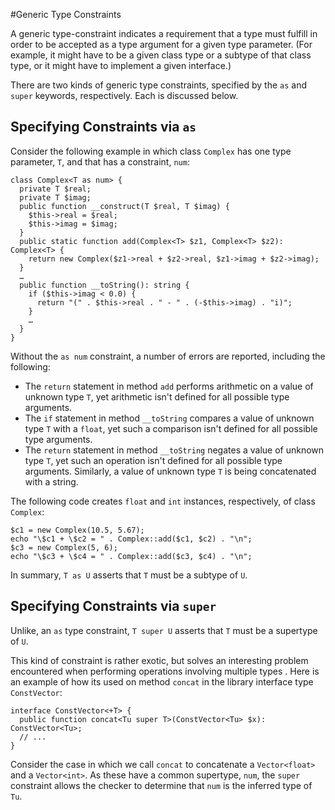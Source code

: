 #Generic Type Constraints

A generic type-constraint indicates a requirement that a type must fulfill in order to be accepted as a type argument for a given type parameter. (For example, it might have to be a given class type or a subtype of that class type, or it might have to implement a given interface.) 

There are two kinds of generic type constraints, specified by the `as` and `super` keywords, respectively. Each is discussed below. 

## Specifying Constraints via `as`

Consider the following example in which class `Complex` has one type parameter, `T`, and that has a constraint, `num`:

```hack
class Complex<T as num> {
  private T $real;
  private T $imag;
  public function __construct(T $real, T $imag) {
    $this->real = $real;
    $this->imag = $imag;
  }
  public static function add(Complex<T> $z1, Complex<T> $z2): Complex<T> {
    return new Complex($z1->real + $z2->real, $z1->imag + $z2->imag);
  }
  …
  public function __toString(): string {
    if ($this->imag < 0.0) {                                                       
      return "(" . $this->real . " - " . (-$this->imag) . "i)";
    }
    …
  }
}
```

Without the `as num` constraint, a number of errors are reported, including the following: 
 * The `return` statement in method `add` performs arithmetic on a value of unknown type `T`, yet arithmetic isn't defined for all possible type arguments.
 * The `if` statement in method `__toString` compares a value of unknown type `T` with a `float`, yet such a comparison isn't defined for all possible type arguments.
 * The `return` statement in method `__toString` negates a value of unknown type `T`, yet such an operation isn't defined for all possible type arguments. Similarly, a value of unknown type `T` is being concatenated with a string.

The following code creates `float` and `int` instances, respectively, of class `Complex`:

```hack
$c1 = new Complex(10.5, 5.67);
echo "\$c1 + \$c2 = " . Complex::add($c1, $c2) . "\n";
$c3 = new Complex(5, 6);
echo "\$c3 + \$c4 = " . Complex::add($c3, $c4) . "\n";
```

In summary, `T as U` asserts that `T` must be a subtype of `U`.

## Specifying Constraints via `super`

Unlike, an `as` type constraint, `T super U` asserts that `T` must be a supertype of `U`.

This kind of constraint is rather exotic, but solves an interesting problem encountered when performing operations involving multiple types . Here is an example of how its used on method `concat` in the library interface type `ConstVector`:

```hack
interface ConstVector<+T> {
  public function concat<Tu super T>(ConstVector<Tu> $x): ConstVector<Tu>;
  // ...
}
```

Consider the case in which we call `concat` to concatenate a `Vector<float>` and a `Vector<int>`. As these have a common supertype, `num`, the `super` constraint allows the checker to determine that `num` is the inferred type of `Tu`.
